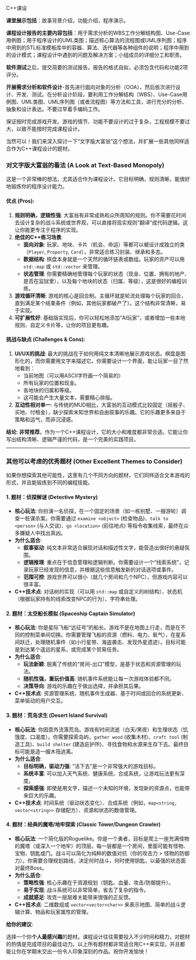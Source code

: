 C++课设

**课堂展示包括**：故事背景介绍，功能介绍，程序演示。

**课程设计报告的主要内容包括**：用于需求分析的WBS工作分解结构图、Use-Case用例图；用于程序设计的UML类图；描述核心算法的流程图或UML序列图；程序中用到的STL标准模板库中的容器、算法、迭代器等各种组件的说明；程序中用到的设计模式；课程设计中遇到的问题及解决方案；小组成员的详细分工和职责。

**软件测试**之后，提交简要的测试报告。报告的格式自拟，必须包含代码和功能2项评分。

**开展需求分析和软件设计**-首先进行面向对象的分析（OOA），然后依次进行设计、开发、测试。在分析设计阶段，要利用工作分解结构（WBS）、Use-Case用例图、UML类图、UML序列图（或者流程图）等方法和工具，进行充分的分析、抽象和设计表达。不要过早着手编码工作。

保证按时完成游戏开发。游戏的情节、功能不要设计的过于复杂，工程规模不要过大，以致不能按时完成课程设计。

当然可以！我们来深入探讨一下“文字版大富翁”这个想法，并扩展一些其他同样适合作为C++课程设计的题材。

### **对文字版大富翁的看法 (A Look at Text-Based Monopoly)**

这是一个非常棒的想法，尤其适合作为课程设计。它目标明确，规则清晰，能很好地锻炼你的程序设计能力。

#### **优点 (Pros):**

1.  **规则明确，逻辑性强**: 大富翁有非常成熟和众所周知的规则。你不需要花时间去设计复杂的战斗系统或世界观，可以直接将现实规则“翻译”成代码逻辑。这让你能更专注于程序的实现。
2.  **绝佳的C++练习场景**:
    *   **面向对象**: 玩家、地块、卡片（机会、命运）等都可以被设计成独立的类（`Player`, `Property`, `Card`），非常适合练习封装、继承和多态。
    *   **数据结构**: 棋盘本身就是一个天然的循环链表或数组。玩家的资产可以用 `std::map` 或 `std::vector` 来管理。
    *   **状态管理**: 你需要精确地管理每个玩家的状态（现金、位置、拥有的地产、是否在监狱里），以及每个地块的状态（归属、等级），这是很好的编程训练。
3.  **游戏循环清晰**: 游戏的核心是回合制。主循环就是轮流处理每个玩家的回合，直到满足某个结束条件（例如，其他玩家都破产了）。这个结构非常清晰，易于实现。
4.  **可扩展性好**: 基础版实现后，你可以轻松地添加“AI玩家”，或者增加一些本地规则、自定义卡片等，让你的项目更有趣。

#### **挑战与缺点 (Challenges & Cons):**

1.  **UI/UX的挑战**: 最大的挑战在于如何用纯文本清晰地展示游戏状态。棋盘是图形化的，而你需要用文字来描述它。你需要设计一个界面，能让玩家一目了然地看到：
    *   当前地图（可以用ASCII字符画一个简易的）
    *   所有玩家的位置和现金。
    *   各地块的归属和等级。
    *   这可能会产生大量文本，需要精心排版。
2.  **互动性相对单一**: 与传统的MUD相比，大富翁的互动模式比较固定（摇骰子、买地、付租金），缺少探索未知世界和自由叙事的乐趣。它的乐趣更多来自于策略和运气，而非沉浸感。

**结论**: **非常推荐**。作为一个C++课程设计，它的大小和难度都非常合适。它能让你写出结构清晰、逻辑严谨的代码，是一个完美的实践项目。

---

### **其他可以考虑的优秀题材 (Other Excellent Themes to Consider)**

如果你想探索其他可能性，这里有几个不同方向的题材，它们同样适合文本游戏的形式，并且能锻炼到不同的编程技能。

#### **1. 题材：侦探解谜 (Detective Mystery)**

*   **核心玩法**: 你扮演一名侦探，在一个固定的场景（如一栋别墅、一艘游轮）调查一桩谋杀案。你需要通过 `examine <object>` (检查物品)、`talk to <person>` (与人交谈)、`go <location>` (前往地点) 等指令收集线索，最终在众多嫌疑人中找出真凶。
*   **为什么适合**:
    *   **叙事驱动**: 纯文本非常适合展现对话和描述性文字，能营造出很好的悬疑氛围。
    *   **逻辑推理**: 重点在于信息管理和逻辑判断。你需要设计一个“线索系统”，记录玩家已经发现的信息，并根据这些信息触发新的对话选项或事件。
    *   **范围可控**: 游戏世界可以很小（就几个房间和几个NPC），但游戏内容可以很丰富。
*   **C++技术点**: 对话树的实现（可以用 `std::map` 或自定义的树结构）、状态机（根据玩家持有的线索改变NPC的行为）、字符串处理。

#### **2. 题材：太空船长模拟 (Spaceship Captain Simulator)**

*   **核心玩法**: 你是星际飞船“远征号”的船长。游戏不是在地图上行走，而是在不同的控制菜单间切换。你需要管理飞船的资源（燃料、电力、氧气），在星系间跃迁，处理随机事件（如小行星带、海盗袭击、发现外星遗迹）。目标可能是到达某个遥远的星系，或完成某个贸易任务。
*   **为什么适合**:
    *   **玩法新颖**: 脱离了传统的“房间-出口”模型，是基于状态和资源管理的玩法。
    *   **随机性强，重玩价值高**: 随机事件系统能让每一次游戏体验都不同。
    *   **决策导向**: 游戏的乐趣在于做出选择，并承担其后果。
*   **C++技术点**: 资源管理系统、随机事件生成器、基于时间或回合的系统更新、菜单驱动的用户交互。

#### **3. 题材：荒岛求生 (Desert Island Survival)**

*   **核心玩法**: 你因意外流落荒岛。游戏有时间流逝（白天/黑夜）和生理状态（饥饿度、口渴度）。你需要探索岛屿，`gather wood` (收集木材)、`craft tool` (制造工具)、`build shelter` (建造庇护所)、寻找食物和水源来生存下去。最终目标可能是造一艘木筏逃离。
*   **为什么适合**:
    *   **目标明确，驱动力强**: “活下去”是一个非常强大的游戏目标。
    *   **系统丰富**: 可以加入天气系统、健康系统、合成系统，让游戏玩法更有深度。
    *   **探索感强**: 即使是用文字，描述一个未知的环境，发现新的资源点，也能带来巨大的乐趣。
*   **C++技术点**: 时间系统（驱动状态变化）、合成系统（例如，`map<string, vector<string>>` 存储配方）、资源和状态的数值管理。

#### **4. 题材：经典的魔塔/地牢探索 (Classic Tower/Dungeon Crawler)**

*   **核心玩法**: 一个简化版的Roguelike。你是一个勇者，目标是爬上一座充满怪物的魔塔（或深入一个地牢）的顶层。每一层都是一个房间，里面可能有怪物、宝物、钥匙或门。战斗可以简化为纯粹的数值对抗（你的攻击力 > 怪物的防御力）。你需要合理规划路线，决定何时战斗，何时使用钥匙，以最强的状态面对最终Boss。
*   **为什么适合**:
    *   **策略性强**: 核心乐趣在于资源规划（钥匙、血量、攻击/防御提升）。
    *   **易于实现**: 战斗系统可以非常简单，省去了复杂的指令。
    *   **成就感足**: 攻克一层层难关能带来很强的正反馈。
*   **C++技术点**: 二维数组或 `vector<vector<char>>` 来表示地图、简单的战斗逻辑计算、物品和玩家属性的管理。

**给你的建议**:

选择一个你**个人最感兴趣**的题材。课程设计往往需要投入不少时间和精力，对题材的热情是完成项目的最佳动力。以上所有题材都非常适合用C++来实现，并且都能让你在学期末交出一份令人印象深刻的作品。祝你开发愉快！